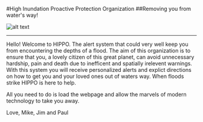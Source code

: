#High Inundation Proactive Protection Organization
##Removing you from water's way!

![alt text][logo]

[logo]: https://github.com/mikecp11/mikecp11.github.io/blob/master/images/logo.png "HIPPO Logo"

---

Hello! Welcome to HIPPO. The alert system that could very well keep you from encountering the depths of a flood. 
The aim of this organization is to ensure that you, a lovely citizen of this great planet, can avoid unnecessary hardship, pain 
and death due to inefficent and spatially irelevent warnings. 
With this system you will receive personalized alerts and explict directions on how to get you and your loved ones out of waters way. 
When floods strike HIPPO is here to help. 

All you need to do is load the webpage and allow the marvels of modern technology to take you away.

Love,
Mike, Jim and Paul

